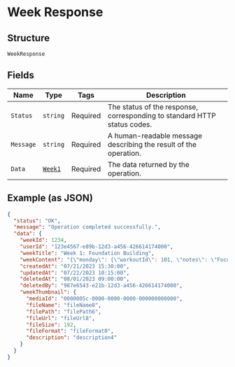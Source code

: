 
# Week Response

## Structure

`WeekResponse`

## Fields

| Name | Type | Tags | Description |
|  --- | --- | --- | --- |
| `Status` | `string` | Required | The status of the response, corresponding to standard HTTP status codes. |
| `Message` | `string` | Required | A human-readable message describing the result of the operation. |
| `Data` | [`Week1`](../../doc/models/week-1.md) | Required | The data returned by the operation. |

## Example (as JSON)

```json
{
  "status": "OK",
  "message": "Operation completed successfully.",
  "data": {
    "weekId": 1234,
    "userId": "123e4567-e89b-12d3-a456-426614174000",
    "weekTitle": "Week 1: Foundation Building",
    "weekContent": "{\"monday\": {\"workoutId\": 101, \"notes\": \"Focus on form\"}, \"wednesday\": {\"workoutId\": 102, \"notes\": \"Increase weight if possible\"}, \"friday\": {\"workoutId\": 103, \"notes\": \"Cool down properly\"}}",
    "createdAt": "07/21/2023 15:30:00",
    "updatedAt": "07/22/2023 10:15:00",
    "deletedAt": "08/01/2023 09:00:00",
    "deletedBy": "987e6543-e21b-12d3-a456-426614174000",
    "weekThumbnail": {
      "mediaId": "0000005c-0000-0000-0000-000000000000",
      "fileName": "fileName8",
      "filePath": "filePath6",
      "fileUrl": "fileUrl8",
      "fileSize": 192,
      "fileFormat": "fileFormat0",
      "description": "description4"
    }
  }
}
```


